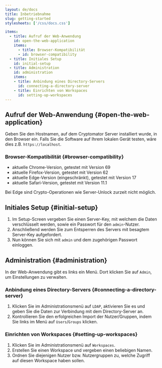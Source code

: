 ```yaml
---
layout: de/docs
title: Inbetriebnahme
slug: getting-started
stylesheets: ['/css/docs.css']

items:
  - title: Aufruf der Web-Anwendung
    id: open-the-web-application
    items:
      - title: Browser-Kompatibilität
      - id: browser-compatibility
  - title: Initiales Setup
    id: initial-setup
  - title: Administration
    id: administration
    items:
    - title: Anbindung eines Directory-Servers
      id: connecting-a-directory-server
    - title: Einrichten von Workspaces
      id: setting-up-workspaces
---
```

## Aufruf der Web-Anwendung {#open-the-web-application}
Geben Sie den Hostnamen, auf dem Cryptomator Server installiert wurde, in den Browser ein. Falls Sie die Software auf Ihrem lokalen Gerät testen, wäre dies z.B. `https://localhost`.

### Browser-Kompatibilität {#browser-compatibility}
- aktuelle Chrome-Version, getestet mit Version 69
- aktuelle Firefox-Version, getestet mit Version 62
- aktuelle Edge-Version (eingeschränkt), getestet mit Version 17
- aktuelle Safari-Version, getestet mit Version 11.1

Bei Edge sind Crypto-Operationen wie Server-Unlock zurzeit nicht möglich.

## Initiales Setup {#initial-setup}
1. Im Setup-Screen vergeben Sie einen Server-Key, mit welchem die Daten verschlüsselt werden, sowie ein Passwort für den `admin`-Nutzer.
2. Anschließend werden Sie zum Entsperren des Servers mit besagtem Server-Key aufgefordert.
3. Nun können Sie sich mit `admin` und dem zugehörigen Passwort einloggen.

## Administration {#administration}
In der Web-Anwendung gibt es links ein Menü. Dort klicken Sie auf `Admin`, um Einstellungen zu verwalten.

### Anbindung eines Directory-Servers {#connecting-a-directory-server}
1. Klicken Sie im Administrationsmenü auf `LDAP`, aktivieren Sie es und geben Sie die Daten zur Verbindung mit dem Directory-Server an.
2. Kontrollieren Sie den erfolgreichen Import der Nutzer/Gruppen, indem Sie links im Menü auf `Users`/`Groups` klicken.

### Einrichten von Workspaces {#setting-up-workspaces}
1. Klicken Sie im Administrationsmenü auf `Workspaces`.
2. Erstellen Sie einen Workspace und vergeben einen beliebigen Namen.
3. Ordnen Sie diejenigen Nutzer bzw. Nutzergruppen zu, welche Zugriff auf diesen Workspace haben sollen.
